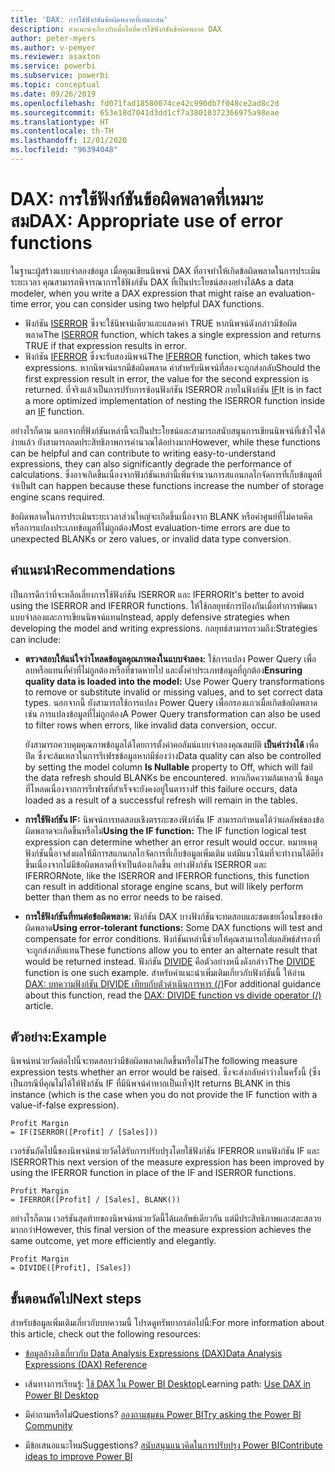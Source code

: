 ```yaml
---
title: 'DAX: การใช้ฟังก์ชันข้อผิดพลาดที่เหมาะสม'
description: คำแนะนำเกี่ยวกับเมื่อใดที่ควรใช้ฟังก์ชันข้อผิดพลาด DAX
author: peter-myers
ms.author: v-pemyer
ms.reviewer: asaxton
ms.service: powerbi
ms.subservice: powerbi
ms.topic: conceptual
ms.date: 09/26/2019
ms.openlocfilehash: fd071fad18580074ce42c990db7f048ce2ad8c2d
ms.sourcegitcommit: 653e18d7041d3dd1cf7a38010372366975a98eae
ms.translationtype: HT
ms.contentlocale: th-TH
ms.lasthandoff: 12/01/2020
ms.locfileid: "96394048"
---
```

# <a name="dax-appropriate-use-of-error-functions"></a><span data-ttu-id="107a6-103">DAX: การใช้ฟังก์ชันข้อผิดพลาดที่เหมาะสม</span><span class="sxs-lookup"><span data-stu-id="107a6-103">DAX: Appropriate use of error functions</span></span>

<span data-ttu-id="107a6-104">ในฐานะผู้สร้างแบบจำลองข้อมูล เมื่อคุณเขียนนิพจน์ DAX ที่อาจทำให้เกิดข้อผิดพลาดในการประเมินระยะเวลา คุณสามารถพิจารณาการใช้ฟังก์ชัน DAX ที่เป็นประโยชน์สองอย่างได้</span><span class="sxs-lookup"><span data-stu-id="107a6-104">As a data modeler, when you write a DAX expression that might raise an evaluation-time error, you can consider using two helpful DAX functions.</span></span>

- <span data-ttu-id="107a6-105">ฟังก์ชัน [ISERROR](/dax/iserror-function-dax) ซึ่งจะใช้นิพจน์เดียวและแสดงค่า TRUE หากนิพจน์ดังกล่าวมีข้อผิดพลาด</span><span class="sxs-lookup"><span data-stu-id="107a6-105">The [ISERROR](/dax/iserror-function-dax) function, which takes a single expression and returns TRUE if that expression results in error.</span></span>
- <span data-ttu-id="107a6-106">ฟังก์ชัน [IFERROR](/dax/iferror-function-dax) ซึ่งจะรับสองนิพจน์</span><span class="sxs-lookup"><span data-stu-id="107a6-106">The [IFERROR](/dax/iferror-function-dax) function, which takes two expressions.</span></span> <span data-ttu-id="107a6-107">หากนิพจน์แรกมีข้อผิดพลาด ค่าสำหรับนิพจน์ที่สองจะถูกส่งกลับ</span><span class="sxs-lookup"><span data-stu-id="107a6-107">Should the first expression result in error, the value for the second expression is returned.</span></span> <span data-ttu-id="107a6-108">ที่จริงแล้วเป็นการปรับการซ้อนฟังก์ชัน ISERROR ภายในฟังก์ชัน [IF](/dax/if-function-dax)</span><span class="sxs-lookup"><span data-stu-id="107a6-108">It is in fact a more optimized implementation of nesting the ISERROR function inside an [IF](/dax/if-function-dax) function.</span></span>

<span data-ttu-id="107a6-109">อย่างไรก็ตาม นอกจากที่ฟังก์ชันเหล่านี้จะเป็นประโยชน์และสามารถสนับสนุนการเขียนนิพจน์ที่เข้าใจได้ง่ายแล้ว ยังสามารถลดประสิทธิภาพการคำนวณได้อย่างมาก</span><span class="sxs-lookup"><span data-stu-id="107a6-109">However, while these functions can be helpful and can contribute to writing easy-to-understand expressions, they can also significantly degrade the performance of calculations.</span></span> <span data-ttu-id="107a6-110">ซึ่งอาจเกิดขึ้นเนื่องจากฟังก์ชันเหล่านี้เพิ่มจำนวนการสแกนกลไกจัดการที่เก็บข้อมูลที่จำเป็น</span><span class="sxs-lookup"><span data-stu-id="107a6-110">It can happen because these functions increase the number of storage engine scans required.</span></span>

<span data-ttu-id="107a6-111">ข้อผิดพลาดในการประเมินระยะเวลาส่วนใหญ่จะเกิดขึ้นเนื่องจาก BLANK หรือค่าศูนย์ที่ไม่คาดคิด หรือการแปลงประเภทข้อมูลที่ไม่ถูกต้อง</span><span class="sxs-lookup"><span data-stu-id="107a6-111">Most evaluation-time errors are due to unexpected BLANKs or zero values, or invalid data type conversion.</span></span>

## <a name="recommendations"></a><span data-ttu-id="107a6-112">คำแนะนำ</span><span class="sxs-lookup"><span data-stu-id="107a6-112">Recommendations</span></span>

<span data-ttu-id="107a6-113">เป็นการดีกว่าที่จะหลีกเลี่ยงการใช้ฟังก์ชัน ISERROR และ IFERROR</span><span class="sxs-lookup"><span data-stu-id="107a6-113">It's better to avoid using the ISERROR and IFERROR functions.</span></span> <span data-ttu-id="107a6-114">ให้ใช้กลยุทธ์การป้องกันเมื่อทำการพัฒนาแบบจำลองและการเขียนนิพจน์แทน</span><span class="sxs-lookup"><span data-stu-id="107a6-114">Instead, apply defensive strategies when developing the model and writing expressions.</span></span> <span data-ttu-id="107a6-115">กลยุทธ์สามารถรวมถึง:</span><span class="sxs-lookup"><span data-stu-id="107a6-115">Strategies can include:</span></span>

- <span data-ttu-id="107a6-116">**ตรวจสอบให้แน่ใจว่าโหลดข้อมูลคุณภาพลงในแบบจำลอง:** ใช้การแปลง Power Query เพื่อลบหรือแทนที่ค่าที่ไม่ถูกต้องหรือที่ขาดหายไป และตั้งค่าประเภทข้อมูลที่ถูกต้อง</span><span class="sxs-lookup"><span data-stu-id="107a6-116">**Ensuring quality data is loaded into the model:** Use Power Query transformations to remove or substitute invalid or missing values, and to set correct data types.</span></span> <span data-ttu-id="107a6-117">นอกจากนี้ ยังสามารถใช้การแปลง Power Query เพื่อกรองแถวเมื่อเกิดข้อผิดพลาด เช่น การแปลงข้อมูลที่ไม่ถูกต้อง</span><span class="sxs-lookup"><span data-stu-id="107a6-117">A Power Query transformation can also be used to filter rows when errors, like invalid data conversion, occur.</span></span>

    <span data-ttu-id="107a6-118">ยังสามารถควบคุมคุณภาพข้อมูลได้โดยการตั้งค่าคอลัมน์แบบจำลองคุณสมบัติ **เป็นค่าว่างได้** เพื่อปิด ซึ่งจะล้มเหลวในการรีเฟรชข้อมูลหากมีช่องว่าง</span><span class="sxs-lookup"><span data-stu-id="107a6-118">Data quality can also be controlled by setting the model column **Is Nullable** property to Off, which will fail the data refresh should BLANKs be encountered.</span></span> <span data-ttu-id="107a6-119">หากเกิดความล้มเหลวนี้ ข้อมูลที่โหลดเนื่องจากการรีเฟรชที่สำเร็จจะยังคงอยู่ในตาราง</span><span class="sxs-lookup"><span data-stu-id="107a6-119">If this failure occurs, data loaded as a result of a successful refresh will remain in the tables.</span></span>
- <span data-ttu-id="107a6-120">**การใช้ฟังก์ชัน IF:** นิพจน์การทดสอบเชิงตรรกะของฟังก์ชัน IF สามารถกำหนดได้ว่าผลลัพธ์ของข้อผิดพลาดจะเกิดขึ้นหรือไม่</span><span class="sxs-lookup"><span data-stu-id="107a6-120">**Using the IF function:** The IF function logical test expression can determine whether an error result would occur.</span></span> <span data-ttu-id="107a6-121">หมายเหตุ ฟังก์ชันนี้อาจส่งผลให้มีการสแกนกลไกจัดการที่เก็บข้อมูลเพิ่มเติม แต่มีแนวโน้มที่จะทำงานได้ดียิ่งขึ้นเนื่องจากไม่มีข้อผิดพลาดที่จำเป็นต้องเกิดขึ้น อย่างฟังก์ชัน ISERROR และ IFERROR</span><span class="sxs-lookup"><span data-stu-id="107a6-121">Note, like the ISERROR and IFERROR functions, this function can result in additional storage engine scans, but will likely perform better than them as no error needs to be raised.</span></span>
- <span data-ttu-id="107a6-122">**การใช้ฟังก์ชันที่ทนต่อข้อผิดพลาด:** ฟังก์ชัน DAX บางฟังก์ชันจะทดสอบและชดเชยเงื่อนไขของข้อผิดพลาด</span><span class="sxs-lookup"><span data-stu-id="107a6-122">**Using error-tolerant functions:** Some DAX functions will test and compensate for error conditions.</span></span> <span data-ttu-id="107a6-123">ฟังก์ชันเหล่านี้ช่วยให้คุณสามารถใส่ผลลัพธ์สำรองที่จะถูกส่งกลับแทน</span><span class="sxs-lookup"><span data-stu-id="107a6-123">These functions allow you to enter an alternate result that would be returned instead.</span></span> <span data-ttu-id="107a6-124">ฟังก์ชัน [DIVIDE](/dax/divide-function-dax) คือตัวอย่างหนึ่งดังกล่าว</span><span class="sxs-lookup"><span data-stu-id="107a6-124">The [DIVIDE](/dax/divide-function-dax) function is one such example.</span></span> <span data-ttu-id="107a6-125">สำหรับคำแนะนำเพิ่มเติมเกี่ยวกับฟังก์ชันนี้ ให้อ่าน [DAX: บทความฟังก์ชัน DIVIDE เทียบกับตัวดำเนินการหาร (/)](dax-divide-function-operator.md)</span><span class="sxs-lookup"><span data-stu-id="107a6-125">For additional guidance about this function, read the [DAX: DIVIDE function vs divide operator (/)](dax-divide-function-operator.md) article.</span></span>

## <a name="example"></a><span data-ttu-id="107a6-126">ตัวอย่าง:</span><span class="sxs-lookup"><span data-stu-id="107a6-126">Example</span></span>

<span data-ttu-id="107a6-127">นิพจน์หน่วยวัดต่อไปนี้จะทดสอบว่ามีข้อผิดพลาดเกิดขึ้นหรือไม่</span><span class="sxs-lookup"><span data-stu-id="107a6-127">The following measure expression tests whether an error would be raised.</span></span> <span data-ttu-id="107a6-128">ซึ่งจะส่งกลับค่าว่างในครั้งนี้ (ซึ่งเป็นกรณีที่คุณไม่ได้ให้ฟังก์ชัน IF ที่มีนิพจน์ค่าหากเป็นเท็จ)</span><span class="sxs-lookup"><span data-stu-id="107a6-128">It returns BLANK in this instance (which is the case when you do not provide the IF function with a value-if-false expression).</span></span>

```dax
Profit Margin
= IF(ISERROR([Profit] / [Sales]))
```

<span data-ttu-id="107a6-129">เวอร์ชันถัดไปนี้ของนิพจน์หน่วยวัดได้รับการปรับปรุงโดยใช้ฟังก์ชัน IFERROR แทนฟังก์ชัน IF และ ISERROR</span><span class="sxs-lookup"><span data-stu-id="107a6-129">This next version of the measure expression has been improved by using the IFERROR function in place of the IF and ISERROR functions.</span></span>

```dax
Profit Margin
= IFERROR([Profit] / [Sales], BLANK())
```

<span data-ttu-id="107a6-130">อย่างไรก็ตาม เวอร์ชันสุดท้ายของนิพจน์หน่วยวัดนี้ได้ผลลัพธ์เดียวกัน แต่มีประสิทธิภาพและสละสลวยมากกว่า</span><span class="sxs-lookup"><span data-stu-id="107a6-130">However, this final version of the measure expression achieves the same outcome, yet more efficiently and elegantly.</span></span>

```dax
Profit Margin
= DIVIDE([Profit], [Sales])
```

## <a name="next-steps"></a><span data-ttu-id="107a6-131">ขั้นตอนถัดไป</span><span class="sxs-lookup"><span data-stu-id="107a6-131">Next steps</span></span>

<span data-ttu-id="107a6-132">สำหรับข้อมูลเพิ่มเติมเกี่ยวกับบทความนี้ โปรดดูทรัพยากรต่อไปนี้:</span><span class="sxs-lookup"><span data-stu-id="107a6-132">For more information about this article, check out the following resources:</span></span>

- [<span data-ttu-id="107a6-133">ข้อมูลอ้างอิงเกี่ยวกับ Data Analysis Expressions (DAX)</span><span class="sxs-lookup"><span data-stu-id="107a6-133">Data Analysis Expressions (DAX) Reference</span></span>](/dax/)

- <span data-ttu-id="107a6-134">เส้นทางการเรียนรู้: [ใช้ DAX ใน Power BI Desktop](/learn/paths/dax-power-bi/)</span><span class="sxs-lookup"><span data-stu-id="107a6-134">Learning path: [Use DAX in Power BI Desktop](/learn/paths/dax-power-bi/)</span></span>
- <span data-ttu-id="107a6-135">มีคำถามหรือไม่</span><span class="sxs-lookup"><span data-stu-id="107a6-135">Questions?</span></span> [<span data-ttu-id="107a6-136">ลองถามชุมชน Power BI</span><span class="sxs-lookup"><span data-stu-id="107a6-136">Try asking the Power BI Community</span></span>](https://community.powerbi.com/)
- <span data-ttu-id="107a6-137">มีข้อเสนอแนะไหม</span><span class="sxs-lookup"><span data-stu-id="107a6-137">Suggestions?</span></span> [<span data-ttu-id="107a6-138">สนับสนุนแนวคิดในการปรับปรุง Power BI</span><span class="sxs-lookup"><span data-stu-id="107a6-138">Contribute ideas to improve Power BI</span></span>](https://ideas.powerbi.com)